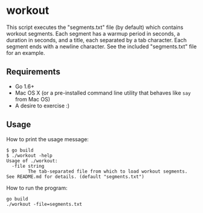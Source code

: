 # workout

This script executes the "segments.txt" file (by default) which contains workout segments. Each segment has a warmup period in seconds, a duration in seconds, and a title, each separated by a tab character. Each segment ends with a newline character. See the included "segments.txt" file for an example.
 
## Requirements
 
- Go 1.6+
- Mac OS X (or a pre-installed command line utility that behaves like `say` from Mac OS)
- A desire to exercise :)
 
## Usage
 
 
How to print the usage message:
 
```
$ go build
$ ./workout -help
Usage of ./workout:
  -file string
    	The tab-separated file from which to load workout segments. See README.md for details. (default "segments.txt")
```
 
How to run the program:
 
 ```
 go build
 ./workout -file=segments.txt
 
 ```
